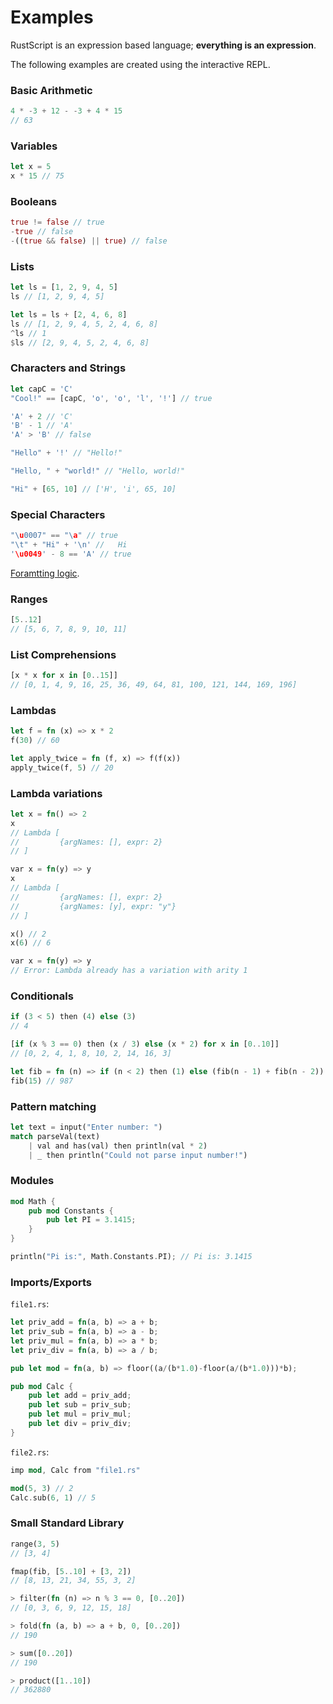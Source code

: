# Examples

RustScript is an expression based language; **everything is an expression**.

The following examples are created using the interactive REPL.

### Basic Arithmetic

```rust
4 * -3 + 12 - -3 + 4 * 15
// 63
```

### Variables

```rust
let x = 5
x * 15 // 75
```

### Booleans

```rust
true != false // true
-true // false
-((true && false) || true) // false
```

### Lists

```rust
let ls = [1, 2, 9, 4, 5]
ls // [1, 2, 9, 4, 5]

let ls = ls + [2, 4, 6, 8]
ls // [1, 2, 9, 4, 5, 2, 4, 6, 8]
^ls // 1
$ls // [2, 9, 4, 5, 2, 4, 6, 8]
```

### Characters and Strings

```rust
let capC = 'C'
"Cool!" == [capC, 'o', 'o', 'l', '!'] // true

'A' + 2 // 'C'
'B' - 1 // 'A'
'A' > 'B' // false

"Hello" + '!' // "Hello!"

"Hello, " + "world!" // "Hello, world!"

"Hi" + [65, 10] // ['H', 'i', 65, 10]
```

### Special Characters

```rust
"\u0007" == "\a" // true
"\t" + "Hi" + '\n' //	Hi
'\u0049' - 8 == 'A' // true
```

[Foramtting logic](https://github.com/WilliamRagstad/RustScript/blob/main/core/formatting/EscapeSequence.java).

### Ranges

```rust
[5..12]
// [5, 6, 7, 8, 9, 10, 11]
```

### List Comprehensions

```rust
[x * x for x in [0..15]]
// [0, 1, 4, 9, 16, 25, 36, 49, 64, 81, 100, 121, 144, 169, 196]
```

### Lambdas

```rust
let f = fn (x) => x * 2
f(30) // 60

let apply_twice = fn (f, x) => f(f(x))
apply_twice(f, 5) // 20
```

### Lambda variations

```rust
let x = fn() => 2
x
// Lambda [
//         {argNames: [], expr: 2}
// ]

var x = fn(y) => y
x
// Lambda [
//         {argNames: [], expr: 2}
//         {argNames: [y], expr: "y"}
// ]

x() // 2
x(6) // 6

var x = fn(y) => y
// Error: Lambda already has a variation with arity 1
```

### Conditionals

```rust
if (3 < 5) then (4) else (3)
// 4

[if (x % 3 == 0) then (x / 3) else (x * 2) for x in [0..10]]
// [0, 2, 4, 1, 8, 10, 2, 14, 16, 3]

let fib = fn (n) => if (n < 2) then (1) else (fib(n - 1) + fib(n - 2))
fib(15) // 987
```

### Pattern matching

```rust
let text = input("Enter number: ")
match parseVal(text)
	| val and has(val) then println(val * 2)
	| _ then println("Could not parse input number!")
```

### Modules

```rust
mod Math {
	pub mod Constants {
		pub let PI = 3.1415;
	}
}

println("Pi is:", Math.Constants.PI); // Pi is: 3.1415
```

### Imports/Exports
`file1.rs`:
```rust
let priv_add = fn(a, b) => a + b;
let priv_sub = fn(a, b) => a - b;
let priv_mul = fn(a, b) => a * b;
let priv_div = fn(a, b) => a / b;

pub let mod = fn(a, b) => floor((a/(b*1.0)-floor(a/(b*1.0)))*b);

pub mod Calc {
	pub let add = priv_add;
	pub let sub = priv_sub;
	pub let mul = priv_mul;
	pub let div = priv_div;
}
```
`file2.rs`:
```rust
imp mod, Calc from "file1.rs"

mod(5, 3) // 2
Calc.sub(6, 1) // 5
```

### Small Standard Library

```rust
range(3, 5)
// [3, 4]

fmap(fib, [5..10] + [3, 2])
// [8, 13, 21, 34, 55, 3, 2]

> filter(fn (n) => n % 3 == 0, [0..20])
// [0, 3, 6, 9, 12, 15, 18]

> fold(fn (a, b) => a + b, 0, [0..20])
// 190

> sum([0..20])
// 190

> product([1..10])
// 362880
```

